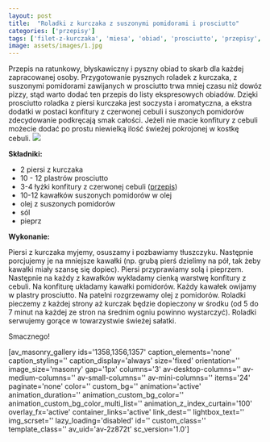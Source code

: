 ```yaml
---
layout: post
title:  "Roladki z kurczaka z suszonymi pomidorami i prosciutto"
categories: ['przepisy']
tags: ['filet-z-kurczaka', 'miesa', 'obiad', 'prosciutto', 'przepisy', 'suszone-pomidory']
image: assets/images/1.jpg
---
```

Przepis na ratunkowy, błyskawiczny i pyszny obiad to skarb dla każdej zapracowanej osoby. Przygotowanie pysznych roladek z kurczaka, z suszonymi pomidorami zawijanych w prosciutto trwa mniej czasu niż dowóz pizzy, stąd warto dodać ten przepis do listy ekspresowych obiadów. Dzięki prosciutto roladka z piersi kurczaka jest soczysta i aromatyczna, a ekstra dodatki w postaci konfitury z czerwonej cebuli i suszonych pomidorów zdecydowanie podkręcają smak całości. Jeżeli nie macie konfitury z cebuli możecie dodać po prostu niewielką ilość świeżej pokrojonej w kostkę cebuli.
![](https://kobietazesmakiem.pl/wp-content/uploads/2015/03/roladka-z-kurczaka-w-prosciutto-2-300x222.jpg)



**Składniki:**
* 2 piersi z kurczaka
* 10 - 12 plastrów prosciutto
* 3-4 łyżki konfitury z czerwonej cebuli ([przepis](https://kobietazesmakiem.pl/konfitura-z-czerwonej-cebuli/ "przepis"))
* 10-12 kawałków suszonych pomidorów w olej
* olej z suszonych pomidorów
* sól
* pieprz


**Wykonanie:**

Piersi z kurczaka myjemy, osuszamy i pozbawiamy tłuszczyku. Następnie porcjujemy je na mniejsze kawałki (np. grubą pierś dzielimy na pół, tak żeby kawałki miały szansę się dopiec). Piersi przyprawiamy solą i pieprzem. Następnie na każdy z kawałków wykładamy cienką warstwę konfitury z cebuli. Na konfiturę układamy kawałki pomidorów. Każdy kawałek owijamy w plastry prosciutto. Na patelni rozgrzewamy olej z pomidorów. Roladki pieczemy z każdej strony aż kurczak będzie dopieczony w środku (od 5 do 7 minut na każdej ze stron na średnim ogniu powinno wystarczyć). Roladki serwujemy gorące w towarzystwie świeżej sałatki.

Smacznego!

[av\_masonry\_gallery ids='1358,1356,1357' caption\_elements='none' caption\_styling='' caption\_display='always' size='fixed' orientation='' image\_size='masonry' gap='1px' columns='3' av-desktop-columns='' av-medium-columns='' av-small-columns='' av-mini-columns='' items='24' paginate='none' color='' custom\_bg='' animation='active' animation\_duration='' animation\_custom\_bg\_color='' animation\_custom\_bg\_color\_multi\_list='' animation\_z\_index\_curtain='100' overlay\_fx='active' container\_links='active' link\_dest='' lightbox\_text='' img\_scrset='' lazy\_loading='disabled' id='' custom\_class='' template\_class='' av\_uid='av-2z872t' sc\_version='1.0']
    